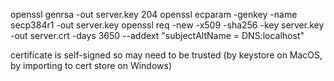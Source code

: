 openssl genrsa -out server.key 204
openssl ecparam -genkey -name secp384r1 -out server.key
openssl req -new -x509 -sha256 -key server.key -out server.crt -days 3650 --addext "subjectAltName = DNS:localhost"

certificate is self-signed so may need to be trusted (by keystore on MacOS, by importing to cert store on Windows)
